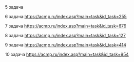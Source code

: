 5 задача


6 задача
https://acmp.ru/index.asp?main=task&id_task=255


7 задача
https://acmp.ru/index.asp?main=task&id_task=679


8 задача
https://acmp.ru/index.asp?main=task&id_task=127


9 задача
https://acmp.ru/index.asp?main=task&id_task=414


10 задача
https://acmp.ru/index.asp?main=task&id_task=954
